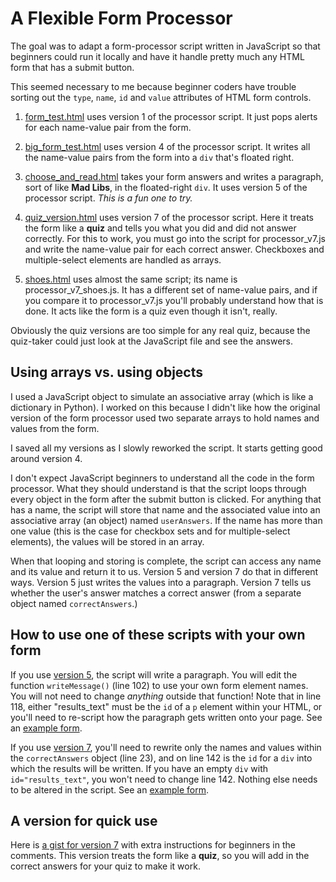 # A Flexible Form Processor

The goal was to adapt a form-processor script written in JavaScript so that beginners could run it locally and have it handle pretty much any HTML form that has a submit button.

This seemed necessary to me because beginner coders have trouble sorting out the `type`, `name`, `id` and `value` attributes of HTML form controls.

1. [form_test.html](https://macloo.github.io/form-processor/form_test.html) uses version 1 of the processor script. It just pops alerts for each name-value pair from the form.

2. [big_form_test.html](https://macloo.github.io/form-processor/big_form_test.html) uses version 4 of the processor script. It writes all the name-value pairs from the form into a `div` that's floated right.

3. [choose_and_read.html](https://macloo.github.io/form-processor/choose_and_read.html) takes your form answers and writes a paragraph, sort of like **Mad Libs**, in the floated-right `div`. It uses version 5 of the processor script. *This is a fun one to try.*

4. [quiz_version.html](https://macloo.github.io/form-processor/quiz_version.html) uses version 7 of the processor script. Here it treats the form like a **quiz** and tells you what you did and did not answer correctly. For this to work, you must go into the script for processor_v7.js and write the name-value pair for each correct answer. Checkboxes and multiple-select elements are handled as arrays.

5. [shoes.html](https://macloo.github.io/form-processor/shoes.html) uses almost the same script; its name is processor_v7_shoes.js. It has a different set of name-value pairs, and if you compare it to processor_v7.js you'll probably understand how that is done. It acts like the form is a quiz even though it isn't, really.

Obviously the quiz versions are too simple for any real quiz, because the quiz-taker could just look at the JavaScript file and see the answers.

## Using arrays vs. using objects

I used a JavaScript object to simulate an associative array (which is like a dictionary in Python). I worked on this because I didn't like how the original version of the form processor used two separate arrays to hold names and values from the form.

I saved all my versions as I slowly reworked the script. It starts getting good around version 4.

I don't expect JavaScript beginners to understand all the code in the form processor. What they should understand is that the script loops through every object in the form after the submit button is clicked. For anything that has a name, the script will store that name and the associated value into an associative array (an object) named `userAnswers`. If the name has more than one value (this is the case for checkbox sets and for multiple-select elements), the values will be stored in an array.

When that looping and storing is complete, the script can access any name and its value and return it to us. Version 5 and version 7 do that in different ways. Version 5 just writes the values into a paragraph. Version 7 tells us whether the user's answer matches a correct answer (from a separate object named `correctAnswers`.)

## How to use one of these scripts with your own form

If you use [version 5](js/processor_v5.js), the script will write a paragraph. You will edit the function `writeMessage()` (line 102) to use your own form element names. You will not need to change *anything* outside that function! Note that in line 118, either "results_text" must be the `id` of a `p` element within your HTML, or you'll need to re-script how the paragraph gets written onto your page. See an [example form](https://macloo.github.io/form-processor/choose_and_read.html).

If you use [version 7](js/processor_v7.js), you'll need to rewrite only the names and values within the `correctAnswers` object (line 23), and on line 142 is the `id` for a `div` into which the results will be written. If you have an empty `div` with `id="results_text"`, you won't need to change line 142. Nothing else needs to be altered in the script. See an [example form](https://macloo.github.io/form-processor/quiz_version.html).

## A version for quick use

Here is [a gist for version 7](https://gist.github.com/macloo/c98cc4ab74ab824b806117f94234615c) with extra instructions for beginners in the comments. This version treats the form like a **quiz**, so you will add in the correct answers for your quiz to make it work.
